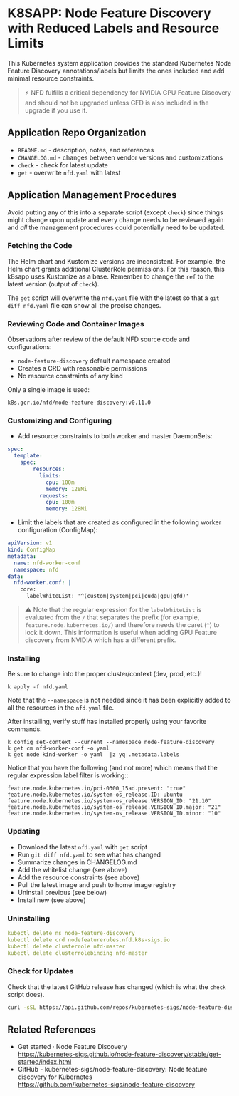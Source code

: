 # K8SAPP: Node Feature Discovery with Reduced Labels and Resource Limits

This Kubernetes system application provides the standard Kubernetes Node
Feature Discovery annotations/labels but limits the ones included and
add minimal resource constraints. 

> ⚡ NFD fulfills a critical dependency for NVIDIA GPU Feature
Discovery and should not be upgraded unless GFD is also included in the
upgrade if you use it.

## Application Repo Organization

* `README.md` - description, notes, and references
* `CHANGELOG.md` - changes between vendor versions and customizations
* `check` - check for latest update
* `get` - overwrite `nfd.yaml` with latest

## Application Management Procedures

Avoid putting any of this into a separate script (except `check`) since
things might change upon update and every change needs to be reviewed
again and *all* the management procedures could potentially need to be
updated.

### Fetching the Code

The Helm chart and Kustomize versions are inconsistent. For example, the
Helm chart grants additional ClusterRole permissions. For this reason,
this k8sapp uses Kustomize as a base. Remember to change the `ref` to
the latest version (output of `check`).

The `get` script will overwrite the `nfd.yaml` file with the
latest so that a `git diff nfd.yaml` file can show all the precise
changes.

### Reviewing Code and Container Images

Observations after review of the default NFD source code and
configurations:

* `node-feature-discovery` default namespace created
* Creates a CRD with reasonable permissions
* No resource constraints of any kind

Only a single image is used:

  `k8s.gcr.io/nfd/node-feature-discovery:v0.11.0`

### Customizing and Configuring

* Add resource constraints to both worker and master DaemonSets:

```yaml
spec:
  template:
    spec:
        resources:
          limits:
            cpu: 100m
            memory: 128Mi
          requests:
            cpu: 100m
            memory: 128Mi
```

* Limit the labels that are created as configured in
  the following worker configuration (ConfigMap):

```yaml
apiVersion: v1
kind: ConfigMap
metadata:
  name: nfd-worker-conf
  namespace: nfd
data:
  nfd-worker.conf: |
    core:
      labelWhiteList: '^(custom|system|pci|cuda|gpu|gfd)'
```

> ⚠️ 
> Note that the regular expression for the `labelWhiteList` is
> evaluated from the `/` that separates the prefix (for example,
> `feature.node.kubernetes.io/`) and therefore needs the caret (`^`) to
> lock it down. This information is useful when adding GPU Feature
> discovery from NVIDIA which has a different prefix.

### Installing

Be sure to change into the proper cluster/context (dev, prod, etc.)!

```
k apply -f nfd.yaml
```

Note that the `--namespace` is not needed since it has been explicitly added to all the resources in the `nfd.yaml` file.

After installing, verify stuff has installed properly using your
favorite commands.

```
k config set-context --current --namespace node-feature-discovery
k get cm nfd-worker-conf -o yaml
k get node kind-worker -o yaml  |z yq .metadata.labels
```

Notice that you have the following (and not more) which means that the
regular expression label filter is working::

```
feature.node.kubernetes.io/pci-0300_15ad.present: "true"
feature.node.kubernetes.io/system-os_release.ID: ubuntu
feature.node.kubernetes.io/system-os_release.VERSION_ID: "21.10"
feature.node.kubernetes.io/system-os_release.VERSION_ID.major: "21"
feature.node.kubernetes.io/system-os_release.VERSION_ID.minor: "10"
```

### Updating

* Download the latest `nfd.yaml` with `get` script
* Run `git diff nfd.yaml` to see what has changed
* Summarize changes in CHANGELOG.md
* Add the whitelist change (see above)
* Add the resource constraints (see above)
* Pull the latest image and push to home image registry
* Uninstall previous (see below)
* Install new (see above)

### Uninstalling

```yaml
kubectl delete ns node-feature-discovery
kubectl delete crd nodefeaturerules.nfd.k8s-sigs.io
kubectl delete clusterrole nfd-master
kubectl delete clusterrolebinding nfd-master
```

### Check for Updates

Check that the latest GitHub release has changed (which is what the
`check` script does).

```bash
curl -sSL https://api.github.com/repos/kubernetes-sigs/node-feature-discovery/releases/latest | jq -r .name
```

## Related References

* Get started · Node Feature Discovery  
  <https://kubernetes-sigs.github.io/node-feature-discovery/stable/get-started/index.html>
* GitHub - kubernetes-sigs/node-feature-discovery: Node feature discovery for Kubernetes  
  <https://github.com/kubernetes-sigs/node-feature-discovery>
